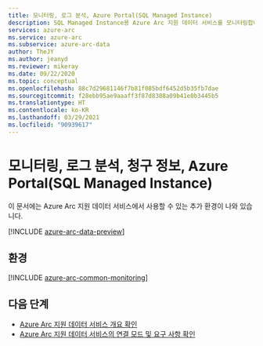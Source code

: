 ```yaml
---
title: 모니터링, 로그 분석, Azure Portal(SQL Managed Instance)
description: SQL Managed Instance용 Azure Arc 지원 데이터 서비스를 모니터링합니다.
services: azure-arc
ms.service: azure-arc
ms.subservice: azure-arc-data
author: TheJY
ms.author: jeanyd
ms.reviewer: mikeray
ms.date: 09/22/2020
ms.topic: conceptual
ms.openlocfilehash: 88c7d29681146f7b81f085bdf6452d5b35fb7dae
ms.sourcegitcommit: f28ebb95ae9aaaff3f87d8388a09b41e0b3445b5
ms.translationtype: HT
ms.contentlocale: ko-KR
ms.lasthandoff: 03/29/2021
ms.locfileid: "90939617"
---
```

# <a name="monitoring-log-analytics-billing-information-azure-portal-sql-managed-instance"></a>모니터링, 로그 분석, 청구 정보, Azure Portal(SQL Managed Instance)

이 문서에는 Azure Arc 지원 데이터 서비스에서 사용할 수 있는 추가 환경이 나와 있습니다.

[!INCLUDE [azure-arc-data-preview](../../../includes/azure-arc-data-preview.md)]

## <a name="experiences"></a>환경

[!INCLUDE [azure-arc-common-monitoring](../../../includes/azure-arc-common-monitoring.md)]

## <a name="next-steps"></a>다음 단계
- [Azure Arc 지원 데이터 서비스 개요 확인](overview.md)
- [Azure Arc 지원 데이터 서비스의 연결 모드 및 요구 사항 확인](connectivity.md)
